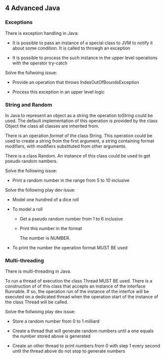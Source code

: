 ## 4 Advanced Java

### Exceptions

There is exception handling in Java:

- It is possible to pass an instance of a special class to JVM to notify
  it about some condition. It is called to throwgh an exception

- It is possible to process the such instance in the upper level operations
  with the operator try-catch

Solve the follwoing issue:

- Provide an operation that throws IndexOutOfBoundsException

- Process this exception in an upper level logic

### String and Random

In Java to represent an object as a string the operation *toString* could be
used. The default implementation of this operation is provided by the class
Object the class all classes are inherited from.

There is an operation *format* of the class String. This operation could be
used to create a string from the first argument, a string containing format
modifiers, with modifiers substituted from other arguments.

There is a class Random. An instance of this class could be used to
get pseudo random nambers.

Solve the following issue:

- Print a random number in the range from 5 to 10 inclusive

Solve the following play dev issue:

- Model one hundred of a dice roll

- To model a roll

    - Get a pseudo random number from 1 to 6 inclusive

    - Print this number in the format

        The number is NUMBER.

- To print the number the operation format MUST BE used

### Multi-threading

There is multi-threading in Java.

To run a thread of execution the class Thread MUST BE used. There is a
construction of of this class that accepts an instance of the interface
Runnable. If so, the operation run of the instance of the interfce will be
executed on a dedicated thread when the operation start of the instance of
the class Thread will be called.

Solve the follwoing play dev issue:

- Store a random number from 0 to 1 milliard

- Create a thread that will generate random numbers until a one equals the
  number stored above is generated

- Create an other thread to print numbers from 0 with step 1 every second
  until the thread above do not stop to generate numbers
